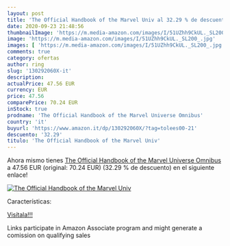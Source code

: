 ```yaml
---
layout: post
title: 'The Official Handbook of the Marvel Univ al 32.29 % de descuento'
date: 2020-09-23 21:48:56
thumbnailImage: 'https://m.media-amazon.com/images/I/51UZhh9CkUL._SL200_.jpg'
image: 'https://m.media-amazon.com/images/I/51UZhh9CkUL._SL200_.jpg'
images: [ 'https://m.media-amazon.com/images/I/51UZhh9CkUL._SL200_.jpg' ]
comments: true
category: ofertas
author: ring
slug: '130292060X-it'
description:
actualPrice: 47.56 EUR
currency: EUR
price: 47.56
comparePrice: 70.24 EUR
inStock: true
prodname: 'The Official Handbook of the Marvel Universe Omnibus'
country: 'it'
buyurl: 'https://www.amazon.it/dp/130292060X/?tag=tolees00-21'
descuento: '32.29'
titulo: 'The Official Handbook of the Marvel Univ'
---
```


Ahora mismo tienes [The Official Handbook of the Marvel Universe Omnibus](https://www.amazon.it/dp/130292060X/?tag=tolees00-21) a 47.56 EUR (original: 70.24 EUR) (32.29 %  de descuento) en el siguiente enlace!

[![The Official Handbook of the Marvel Univ](https://m.media-amazon.com/images/I/51UZhh9CkUL._SL200_.jpg)](https://www.amazon.it/dp/130292060X/?tag=tolees00-21)

Características:


[Visítala!!!](https://www.amazon.it/dp/130292060X/?tag=tolees00-21)

Links participate in Amazon Associate program and might generate a comission on qualifying sales
